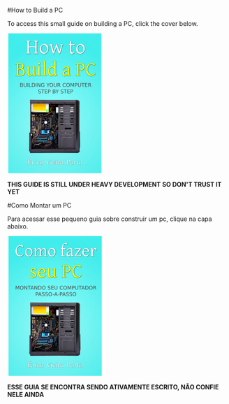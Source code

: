 #How to Build a PC

To access this small guide on building a PC, click the cover below.

<a href="https://github.com/ericoporto/HowToBuildAPC/blob/master/HOWTOBUILDAPC.md" rel="How to build a PC">
<img src="https://raw.githubusercontent.com/ericoporto/HowToBuildAPC/master/img/cover_small_usen.png" height="320" >
</a>

**THIS GUIDE IS STILL UNDER HEAVY DEVELOPMENT SO DON'T TRUST IT YET**

#Como Montar um PC

Para acessar esse pequeno guia sobre construir um pc, clique na capa abaixo.

<a href="https://github.com/ericoporto/HowToBuildAPC/blob/master/HOWTOBUILDAPC-pt-BR.md" rel="How to build a PC">
<img src="https://raw.githubusercontent.com/ericoporto/HowToBuildAPC/master/img/cover_small_ptbr.png" height="320" >
</a>

**ESSE GUIA SE ENCONTRA SENDO ATIVAMENTE ESCRITO, NÃO CONFIE NELE AINDA**
